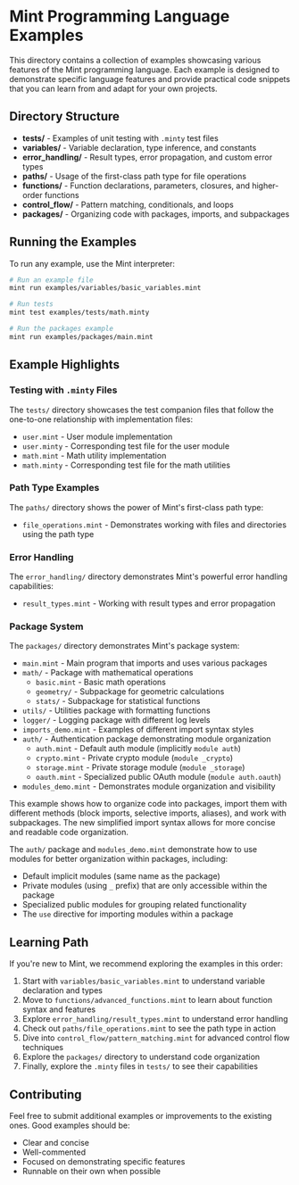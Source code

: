 # Mint Programming Language Examples

This directory contains a collection of examples showcasing various features of the Mint programming language. Each example is designed to demonstrate specific language features and provide practical code snippets that you can learn from and adapt for your own projects.

## Directory Structure

- **tests/** - Examples of unit testing with `.minty` test files
- **variables/** - Variable declaration, type inference, and constants
- **error_handling/** - Result types, error propagation, and custom error types
- **paths/** - Usage of the first-class path type for file operations
- **functions/** - Function declarations, parameters, closures, and higher-order functions
- **control_flow/** - Pattern matching, conditionals, and loops
- **packages/** - Organizing code with packages, imports, and subpackages

## Running the Examples

To run any example, use the Mint interpreter:

```bash
# Run an example file
mint run examples/variables/basic_variables.mint

# Run tests
mint test examples/tests/math.minty

# Run the packages example
mint run examples/packages/main.mint
```

## Example Highlights

### Testing with `.minty` Files

The `tests/` directory showcases the test companion files that follow the one-to-one relationship with implementation files:

- `user.mint` - User module implementation
- `user.minty` - Corresponding test file for the user module
- `math.mint` - Math utility implementation
- `math.minty` - Corresponding test file for the math utilities

### Path Type Examples

The `paths/` directory shows the power of Mint's first-class path type:

- `file_operations.mint` - Demonstrates working with files and directories using the path type

### Error Handling

The `error_handling/` directory demonstrates Mint's powerful error handling capabilities:

- `result_types.mint` - Working with result types and error propagation

### Package System

The `packages/` directory demonstrates Mint's package system:

- `main.mint` - Main program that imports and uses various packages
- `math/` - Package with mathematical operations
  - `basic.mint` - Basic math operations
  - `geometry/` - Subpackage for geometric calculations
  - `stats/` - Subpackage for statistical functions
- `utils/` - Utilities package with formatting functions
- `logger/` - Logging package with different log levels
- `imports_demo.mint` - Examples of different import syntax styles
- `auth/` - Authentication package demonstrating module organization
  - `auth.mint` - Default auth module (implicitly `module auth`)
  - `crypto.mint` - Private crypto module (`module _crypto`)
  - `storage.mint` - Private storage module (`module _storage`)
  - `oauth.mint` - Specialized public OAuth module (`module auth.oauth`)
- `modules_demo.mint` - Demonstrates module organization and visibility

This example shows how to organize code into packages, import them with different methods (block imports, selective imports, aliases), and work with subpackages. The new simplified import syntax allows for more concise and readable code organization.

The `auth/` package and `modules_demo.mint` demonstrate how to use modules for better organization within packages, including:
- Default implicit modules (same name as the package)
- Private modules (using `_` prefix) that are only accessible within the package
- Specialized public modules for grouping related functionality
- The `use` directive for importing modules within a package

## Learning Path

If you're new to Mint, we recommend exploring the examples in this order:

1. Start with `variables/basic_variables.mint` to understand variable declaration and types
2. Move to `functions/advanced_functions.mint` to learn about function syntax and features
3. Explore `error_handling/result_types.mint` to understand error handling
4. Check out `paths/file_operations.mint` to see the path type in action
5. Dive into `control_flow/pattern_matching.mint` for advanced control flow techniques
6. Explore the `packages/` directory to understand code organization
7. Finally, explore the `.minty` files in `tests/` to see their capabilities

## Contributing

Feel free to submit additional examples or improvements to the existing ones. Good examples should be:

- Clear and concise
- Well-commented
- Focused on demonstrating specific features
- Runnable on their own when possible 